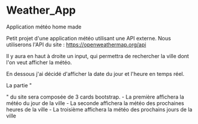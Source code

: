 # Weather_App
Application météo home made

Petit projet d'une application météo utilisant une API externe.
Nous utiliserons l'API du site : https://openweathermap.org/api

Il y aura en haut à droite un input, qui permettra de rechercher la ville dont l'on veut afficher la météo.

En dessous j'ai décidé d'afficher la date du jour et l'heure en temps réel.

La partie "<main>" du site sera composée de 3 cards bootstrap.
    - La première affichera la météo du jour de la ville
    - La seconde affichera la météo des prochaines heures de la ville 
    - La troisième affichera la météo des prochains jours de la ville
